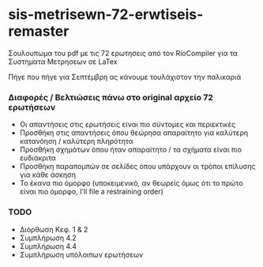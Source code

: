 # sis-metrisewn-72-erwtiseis-remaster
Σουλουπωμα του pdf με τις 72 ερωτησεις από τον RioCompiler για τα Συστηματα Μετρησεων σε LaTex

Πήγε που πήγε για Σεπτέμβρη ας κάνουμε τουλάχιστον την παλικαριά

### Διαφορές / Βελτιώσεις πάνω στο original αρχείο 72 ερωτήσεων
* Οι απαντήσεις στις ερωτήσεις είναι πιο σύντομες και περιεκτικές 
* Προσθήκη στις απαντήσεις όπου θεώρησα απαραίτητο για καλύτερη κατανόηση / καλύτερη πληρότητα
* Προσθήκη σχημάτων όπου ήταν απαραίτητο / τα σχήματα είναι πιο ευδιάκριτα
* Προσθήκη παραπομπών σε σελίδες όπου υπάρχουν οι τρόποι επίλυσης για κάθε άσκηση
* Το έκανα πιο όμορφο (υποκειμενικό, αν θεωρείς όμως ότι το πρώτο είναι πιο όμορφο, I'll file a restraining order)

### TODO
* Διόρθωση Κεφ. 1 & 2
* Συμπλήρωση 4.2
* Συμπλήρωση 4.4
* Συμπλήρωση υπόλοιπων ερωτήσεων
